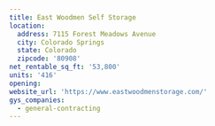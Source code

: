 ```yaml
---
title: East Woodmen Self Storage
location:
  address: 7115 Forest Meadows Avenue
  city: Colorado Springs
  state: Colorado
  zipcode: '80908'
net_rentable_sq_ft: '53,800'
units: '416'
opening:
website_url: 'https://www.eastwoodmenstorage.com/'
gys_companies:
  - general-contracting
---
```


